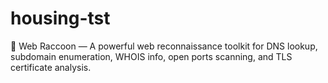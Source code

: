 # housing-tst
🦝 Web Raccoon — A powerful web reconnaissance toolkit for DNS lookup, subdomain enumeration, WHOIS info, open ports scanning, and TLS certificate analysis.
